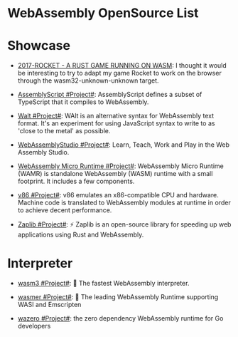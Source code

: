 # WebAssembly OpenSource List

# Showcase

- [2017-ROCKET - A RUST GAME RUNNING ON WASM](https://parg.co/UZJ): I thought it would be interesting to try to adapt my game Rocket to work on the browser through the wasm32-unknown-unknown target.

- [AssemblyScript #Project#](https://github.com/AssemblyScript/prototype): AssemblyScript defines a subset of TypeScript that it compiles to WebAssembly.

- [Walt #Project#](https://github.com/ballercat/walt): WAlt is an alternative syntax for WebAssembly text format. It's an experiment for using JavaScript syntax to write to as 'close to the metal' as possible.

- [WebAssemblyStudio #Project#](https://github.com/wasdk/WebAssemblyStudio): Learn, Teach, Work and Play in the Web Assembly Studio.

- [WebAssembly Micro Runtime #Project#](https://github.com/intel/wasm-micro-runtime): WebAssembly Micro Runtime (WAMR) is standalone WebAssembly (WASM) runtime with a small footprint. It includes a few components.

- [v86 #Project#](https://github.com/copy/v86): v86 emulates an x86-compatible CPU and hardware. Machine code is translated to WebAssembly modules at runtime in order to achieve decent performance.

- [Zaplib #Project#](https://github.com/Zaplib): ⚡ Zaplib is an open-source library for speeding up web applications using Rust and WebAssembly.

# Interpreter

- [wasm3 #Project#](https://github.com/wasm3/wasm3): 🚀 The fastest WebAssembly interpreter.

- [wasmer #Project#](https://github.com/wasmerio/wasmer): 🚀 The leading WebAssembly Runtime supporting WASI and Emscripten

- [wazero #Project#](https://github.com/tetratelabs/wazero): the zero dependency WebAssembly runtime for Go developers
